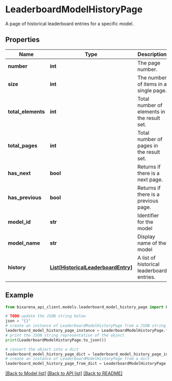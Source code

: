 # LeaderboardModelHistoryPage

A page of historical leaderboard entries for a specific model.

## Properties

| Name               | Type                                                                  | Description                                 | Notes |
| ------------------ | --------------------------------------------------------------------- | ------------------------------------------- | ----- |
| **number**         | **int**                                                               | The page number.                            |
| **size**           | **int**                                                               | The number of items in a single page.       |
| **total_elements** | **int**                                                               | Total number of elements in the result set. |
| **total_pages**    | **int**                                                               | Total number of pages in the result set.    |
| **has_next**       | **bool**                                                              | Returns if there is a next page.            |
| **has_previous**   | **bool**                                                              | Returns if there is a previous page.        |
| **model_id**       | **str**                                                               | Identifier for the model                    |
| **model_name**     | **str**                                                               | Display name of the model                   |
| **history**        | [**List[HistoricalLeaderboardEntry]**](HistoricalLeaderboardEntry.md) | A list of historical leaderboard entries.   |

## Example

```python
from bixarena_api_client.models.leaderboard_model_history_page import LeaderboardModelHistoryPage

# TODO update the JSON string below
json = "{}"
# create an instance of LeaderboardModelHistoryPage from a JSON string
leaderboard_model_history_page_instance = LeaderboardModelHistoryPage.from_json(json)
# print the JSON string representation of the object
print(LeaderboardModelHistoryPage.to_json())

# convert the object into a dict
leaderboard_model_history_page_dict = leaderboard_model_history_page_instance.to_dict()
# create an instance of LeaderboardModelHistoryPage from a dict
leaderboard_model_history_page_from_dict = LeaderboardModelHistoryPage.from_dict(leaderboard_model_history_page_dict)
```

[[Back to Model list]](../README.md#documentation-for-models) [[Back to API list]](../README.md#documentation-for-api-endpoints) [[Back to README]](../README.md)
